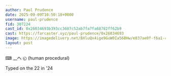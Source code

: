 ```yaml
---
author: Paul Prudence
date: 2025-09-09T10:50:18+0000
username: paul-prudence
fid: 307224
cast_id: 0x26034693b393cc3607c52ab7fa7fa68782ff62b9
cast: https://farcaster.xyz/paul-prudence/0x26034693
image: https://imagedelivery.net/BXluQx4ige9GuW0Ia56BHw/e837ae0f-f6a1-4982-c1bb-27de66315600/original
layout: post
---
```

⌨ __ヘ ◵ (human procedural)  
  
Typed on the 22 in '24  

<img src='https://imagedelivery.net/BXluQx4ige9GuW0Ia56BHw/e837ae0f-f6a1-4982-c1bb-27de66315600/original' alt='' referrerpolicy='no-referrer'/>